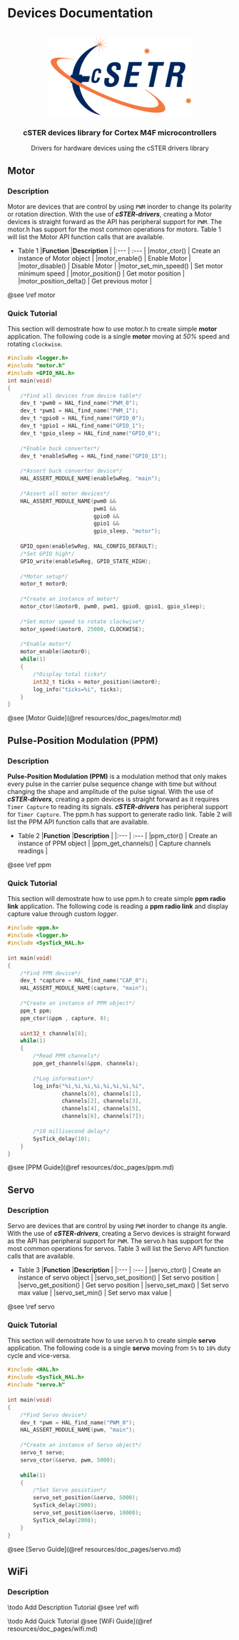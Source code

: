 # Devices Documentation
<br />
<div align="center">
  <a href="https://github.com/amartinezacosta/cSTER-devices">
    <!-- ![](cSTER_logo.png) --> <!--Using image path in Doxyfile-->
 <img src="cSTER_logo.png" alt="Logo">
  </a>

  <h3 align="center">cSTER devices library for Cortex M4F microcontrollers</h3>

  <p align="center">
    Drivers for hardware devices using the cSTER drivers library
  </p>
</div>

## Motor

### Description

Motor are devices that are control by using `PWM` inorder to change its polarity or rotation direction. With the use of ***cSTER-drivers***, creating a Motor devices is straight forward as the API has peripheral support for `PWM`. The motor.h has support for the most common operations for motors. Table 1 will list the Motor API function calls that are available.

- Table 1
    |**Function**               |**Description**                      |
    |:---                       | :---                                |
    |motor_ctor()               | Create an instance of Motor object  |
    |motor_enable()             | Enable Motor                        |
    |motor_disable()            | Disable Motor                       |
    |motor_set_min_speed()      | Set motor minimum speed             |
    |motor_position()           | Get motor position                  |
    |motor_position_delta()     | Get previous motor                  |

@see \ref motor

### Quick Tutorial
This section will demostrate how to use motor.h to create simple **motor** application. The following code is a single **motor** moving at *50%* speed and rotating `clockwise`.
```c
#include <logger.h>
#include "motor.h"
#include <GPIO_HAL.h>
int main(void)
{
    /*Find all devices from device table*/
    dev_t *pwm0 = HAL_find_name("PWM_0");
    dev_t *pwm1 = HAL_find_name("PWM_1");
    dev_t *gpio0 = HAL_find_name("GPIO_0");
    dev_t *gpio1 = HAL_find_name("GPIO_1");
    dev_t *gpio_sleep = HAL_find_name("GPIO_8");

    /*Enable buck converter*/
    dev_t *enableSwReg = HAL_find_name("GPIO_13");
    
    /*Assert buck converter device*/
    HAL_ASSERT_MODULE_NAME(enableSwReg, "main");
    
    /*Assert all motor devices*/
    HAL_ASSERT_MODULE_NAME(pwm0 &&
                           pwm1 &&
                           gpio0 &&
                           gpio1 &&
                           gpio_sleep, "motor");

    GPIO_open(enableSwReg, HAL_CONFIG_DEFAULT);
    /*Set GPIO high*/
    GPIO_write(enableSwReg, GPIO_STATE_HIGH);

    /*Motor setup*/
    motor_t motor0;

    /*Create an instance of motor*/
    motor_ctor(&motor0, pwm0, pwm1, gpio0, gpio1, gpio_sleep);

    /*Set motor speed to rotate clockwise*/
    motor_speed(&motor0, 25000, CLOCKWISE);

    /*Enable motor*/
    motor_enable(&motor0);
    while(1)
    {
        /*Display total ticks*/
        int32_t ticks = motor_position(&motor0);
        log_info("ticks=%i", ticks);
    }
}
```

@see [Motor Guide](@ref resources/doc_pages/motor.md)

## Pulse-Position Modulation (PPM)  
### Description
**Pulse-Position Modulation (PPM)** is a modulation method that only makes every pulse in the carrier pulse sequence change with time but without changing the shape and amplitude of the pulse signal. With the use of ***cSTER-drivers***, creating a ppm devices is straight forward as it requires `Timer Capture` to reading its signals. ***cSTER-drivers*** has peripheral support for `Timer Capture`. The ppm.h has support to generate radio link. Table 2 will list the PPM API function calls that are available.

- Table 2
    |**Function**           |**Description**                    |
    |:---                   | :---                              |
    |ppm_ctor()             | Create an instance of PPM object  |
    |ppm_get_channels()     | Capture channels readings         |

@see \ref ppm

### Quick Tutorial
This section will demostrate how to use ppm.h to create simple **ppm radio link** application. The following code is reading a **ppm radio link** and display capture value through custom *logger*.
```c
#include <ppm.h>
#include <logger.h>
#include <SysTick_HAL.h>

int main(void)
{
    /*Find PPM device*/
    dev_t *capture = HAL_find_name("CAP_0");
    HAL_ASSERT_MODULE_NAME(capture, "main");

    /*Create an instance of PPM object*/
    ppm_t ppm;
    ppm_ctor(&ppm , capture, 8);

    uint32_t channels[8];
    while(1)
    {
        /*Read PPM channels*/
        ppm_get_channels(&ppm, channels);

        /*Log information*/
        log_info("%i,%i,%i,%i,%i,%i,%i,%i",
                 channels[0], channels[1],
                 channels[2], channels[3],
                 channels[4], channels[5],
                 channels[6], channels[7]);
        
        /*10 millisecond delay*/
        SysTick_delay(10);
    }
}
```

@see [PPM Guide](@ref resources/doc_pages/ppm.md)

## Servo
### Description
Servo are devices that are control by using `PWM` inorder to change its angle. With the use of ***cSTER-drivers***, creating a Servo devices is straight forward as the API has peripheral support for `PWM`. The servo.h has support for the most common operations for servos. Table 3 will list the Servo API function calls that are available.

- Table 3
    |**Function**          |**Description**                      |
    |:---                  | :---                                |
    |servo_ctor()          | Create an instance of servo object  |
    |servo_set_position()  | Set servo position                  |
    |servo_get_position()  | Get servo position                  |
    |servo_set_max()       | Set servo max value                 |
    |servo_set_min()       | Set servo max value                 |

@see \ref servo

### Quick Tutorial
This section will demostrate how to use servo.h to create simple **servo** application. The following code is a single **servo** moving from `5%` to `10%` duty cycle and vice-versa.
```c
#include <HAL.h>
#include <SysTick_HAL.h>
#include "servo.h"

int main(void)
{
    /*Find Servo device*/
    dev_t *pwm = HAL_find_name("PWM_0");
    HAL_ASSERT_MODULE_NAME(pwm, "main");
    
    /*Create an instance of Servo object*/
    servo_t servo;
    servo_ctor(&servo, pwm, 5000);

    while(1)
    {
        /*Set Servo posistion*/
        servo_set_position(&servo, 5000);
        SysTick_delay(2000);
        servo_set_position(&servo, 10000);
        SysTick_delay(2000);
    }
}
```
@see [Servo Guide](@ref resources/doc_pages/servo.md)

## WiFi
### Description
\todo Add Description Tutorial
@see \ref wifi

\todo Add Quick Tutorial
@see [WiFi Guide](@ref resources/doc_pages/wifi.md)
